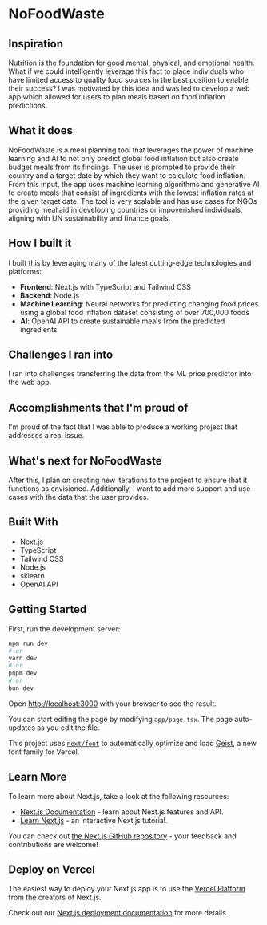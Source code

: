# NoFoodWaste

## Inspiration
Nutrition is the foundation for good mental, physical, and emotional health. What if we could intelligently leverage this fact to place individuals who have limited access to quality food sources in the best position to enable their success? I was motivated by this idea and was led to develop a web app which allowed for users to plan meals based on food inflation predictions.

## What it does
NoFoodWaste is a meal planning tool that leverages the power of machine learning and AI to not only predict global food inflation but also create budget meals from its findings. The user is prompted to provide their country and a target date by which they want to calculate food inflation. From this input, the app uses machine learning algorithms and generative AI to create meals that consist of ingredients with the lowest inflation rates at the given target date. The tool is very scalable and has use cases for NGOs providing meal aid in developing countries or impoverished individuals, aligning with UN sustainability and finance goals.

## How I built it
I built this by leveraging many of the latest cutting-edge technologies and platforms:
- **Frontend**: Next.js with TypeScript and Tailwind CSS
- **Backend**: Node.js
- **Machine Learning**: Neural networks for predicting changing food prices using a global food inflation dataset consisting of over 700,000 foods
- **AI**: OpenAI API to create sustainable meals from the predicted ingredients

## Challenges I ran into
I ran into challenges transferring the data from the ML price predictor into the web app.

## Accomplishments that I'm proud of
I'm proud of the fact that I was able to produce a working project that addresses a real issue.

## What's next for NoFoodWaste
After this, I plan on creating new iterations to the project to ensure that it functions as envisioned. Additionally, I want to add more support and use cases with the data that the user provides.

## Built With
- Next.js
- TypeScript
- Tailwind CSS
- Node.js
- sklearn
- OpenAI API

## Getting Started

First, run the development server:

```bash
npm run dev
# or
yarn dev
# or
pnpm dev
# or
bun dev
```

Open [http://localhost:3000](http://localhost:3000) with your browser to see the result.

You can start editing the page by modifying `app/page.tsx`. The page auto-updates as you edit the file.

This project uses [`next/font`](https://nextjs.org/docs/app/building-your-application/optimizing/fonts) to automatically optimize and load [Geist](https://vercel.com/font), a new font family for Vercel.

## Learn More

To learn more about Next.js, take a look at the following resources:

- [Next.js Documentation](https://nextjs.org/docs) - learn about Next.js features and API.
- [Learn Next.js](https://nextjs.org/learn) - an interactive Next.js tutorial.

You can check out [the Next.js GitHub repository](https://github.com/vercel/next.js) - your feedback and contributions are welcome!

## Deploy on Vercel

The easiest way to deploy your Next.js app is to use the [Vercel Platform](https://vercel.com/new?utm_medium=default-template&filter=next.js&utm_source=create-next-app&utm_campaign=create-next-app-readme) from the creators of Next.js.

Check out our [Next.js deployment documentation](https://nextjs.org/docs/app/building-your-application/deploying) for more details.
